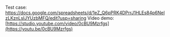 Test case: https://docs.google.com/spreadsheets/d/1eZ_Q6pPRK4DPrrJ1HLEs84p6NeIzLKznLsIJYUzbMFQ/edit?usp=sharing
Video demo: [https://studio.youtube.com/video/0cBU9Mzrfgs](https://youtu.be/0cBU9Mzrfgs)
